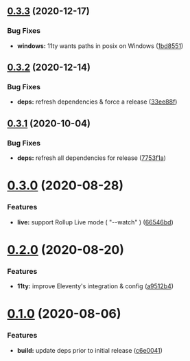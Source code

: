 ## [0.3.3](https://github.com/gladejs/eleventy/compare/v0.3.2...v0.3.3) (2020-12-17)


### Bug Fixes

* **windows:** 11ty wants paths in posix on Windows ([1bd8551](https://github.com/gladejs/eleventy/commit/1bd85510034a29804f83faa92c8199f9235ca546))

## [0.3.2](https://github.com/gladejs/eleventy/compare/v0.3.1...v0.3.2) (2020-12-14)


### Bug Fixes

* **deps:** refresh dependencies & force a release ([33ee88f](https://github.com/gladejs/eleventy/commit/33ee88f0a1f98fec94373634de332bb14d8bc29e))

## [0.3.1](https://github.com/gladejs/eleventy/compare/v0.3.0...v0.3.1) (2020-10-04)


### Bug Fixes

* **deps:** refresh all dependencies for release ([7753f1a](https://github.com/gladejs/eleventy/commit/7753f1ae4681e83825d961dc4b731b8e9edfcca2))

# [0.3.0](https://github.com/gladejs/eleventy/compare/v0.2.0...v0.3.0) (2020-08-28)


### Features

* **live:** support Rollup Live mode ( "--watch" ) ([66546bd](https://github.com/gladejs/eleventy/commit/66546bdf12e17dd3bc14a0de635988781d59235e))

# [0.2.0](https://github.com/gladejs/eleventy/compare/v0.1.0...v0.2.0) (2020-08-20)


### Features

* **11ty:** improve Eleventy's integration & config ([a9512b4](https://github.com/gladejs/eleventy/commit/a9512b47d4093d755520111ee8af483c5d6e4729))

# [0.1.0](https://github.com/gladejs/eleventy/compare/v0.0.1...v0.1.0) (2020-08-06)


### Features

* **build:** update deps prior to initial release ([c6e0041](https://github.com/gladejs/eleventy/commit/c6e0041f407fc9391c4b0e3fd11c285f5c64059b))

